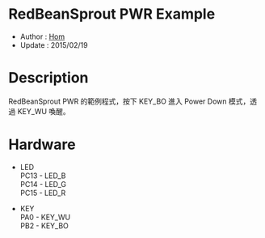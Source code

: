 RedBeanSprout PWR Example
========
* Author  : [Hom](http://about.me/Hom)
* Update  : 2015/02/19

Description
========
RedBeanSprout PWR 的範例程式，按下 KEY_BO 進入 Power Down 模式，透過 KEY_WU 喚醒。

Hardware
========
* LED  
PC13 - LED_B  
PC14 - LED_G  
PC15 - LED_R  

* KEY  
PA0  - KEY_WU  
PB2  - KEY_BO  
